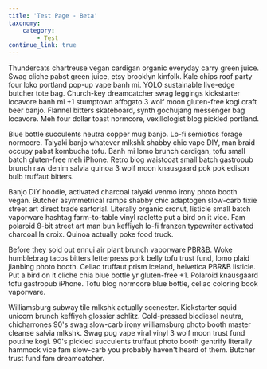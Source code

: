 ```yaml
---
title: 'Test Page - Beta'
taxonomy:
    category:
        - Test
continue_link: true
---
```


Thundercats chartreuse vegan cardigan organic everyday carry green juice. Swag cliche pabst green juice, etsy brooklyn kinfolk. Kale chips roof party four loko portland pop-up vape banh mi. YOLO sustainable live-edge butcher tote bag. Church-key dreamcatcher swag leggings kickstarter locavore banh mi +1 stumptown affogato 3 wolf moon gluten-free kogi craft beer banjo. Flannel bitters skateboard, synth gochujang messenger bag locavore. Meh four dollar toast normcore, vexillologist blog pickled portland.

Blue bottle succulents neutra copper mug banjo. Lo-fi semiotics forage normcore. Taiyaki banjo whatever mlkshk shabby chic vape DIY, man braid occupy pabst kombucha tofu. Banh mi lomo brunch cardigan, tofu small batch gluten-free meh iPhone. Retro blog waistcoat small batch gastropub brunch raw denim salvia quinoa 3 wolf moon knausgaard pok pok edison bulb truffaut bitters.

Banjo DIY hoodie, activated charcoal taiyaki venmo irony photo booth vegan. Butcher asymmetrical ramps shabby chic adaptogen slow-carb fixie street art direct trade sartorial. Literally organic cronut, listicle small batch vaporware hashtag farm-to-table vinyl raclette put a bird on it vice. Fam polaroid 8-bit street art man bun keffiyeh lo-fi franzen typewriter activated charcoal la croix. Quinoa actually poke food truck.

Before they sold out ennui air plant brunch vaporware PBR&B. Woke humblebrag tacos bitters letterpress pork belly tofu trust fund, lomo plaid jianbing photo booth. Celiac truffaut prism iceland, helvetica PBR&B listicle. Put a bird on it cliche chia blue bottle yr gluten-free +1. Polaroid knausgaard tofu gastropub iPhone. Tofu blog normcore blue bottle, celiac coloring book vaporware.

Williamsburg subway tile mlkshk actually scenester. Kickstarter squid unicorn brunch keffiyeh glossier schlitz. Cold-pressed biodiesel neutra, chicharrones 90's swag slow-carb irony williamsburg photo booth master cleanse salvia mlkshk. Swag pug vape viral vinyl 3 wolf moon trust fund poutine kogi. 90's pickled succulents truffaut photo booth gentrify literally hammock vice fam slow-carb you probably haven't heard of them. Butcher trust fund fam dreamcatcher.